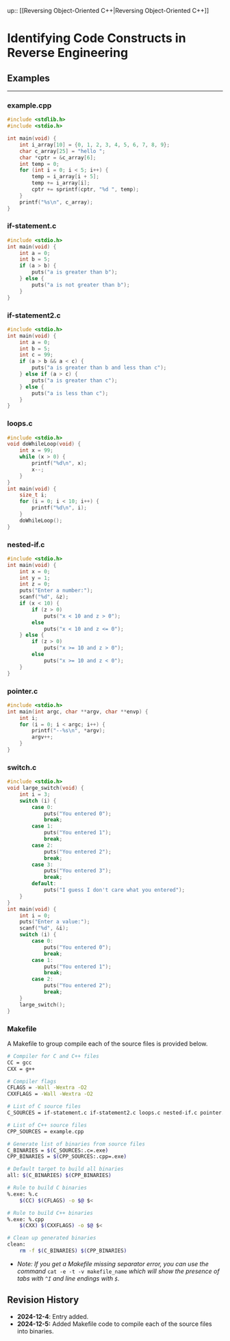 up:: [[Reversing Object-Oriented C++|Reversing Object-Oriented C++]]

# Identifying Code Constructs in Reverse Engineering

## Examples
---

### example.cpp
```cpp
#include <stdlib.h>
#include <stdio.h>

int main(void) {
    int i_array[10] = {0, 1, 2, 3, 4, 5, 6, 7, 8, 9};
    char c_array[25] = "hello ";
    char *cptr = &c_array[6];
    int temp = 0;
    for (int i = 0; i < 5; i++) {
        temp = i_array[i + 5];
        temp += i_array[i];
        cptr += sprintf(cptr, "%d ", temp);
    }
    printf("%s\n", c_array);
}
```

### if-statement.c
```c
#include <stdio.h>
int main(void) {
    int a = 0;
    int b = 5;
    if (a > b) {
        puts("a is greater than b");
    } else {
        puts("a is not greater than b");
    }
}
```

### if-statement2.c
```c
#include <stdio.h>
int main(void) {
    int a = 0;
    int b = 5;
    int c = 99;
    if (a > b && a < c) {
        puts("a is greater than b and less than c");
    } else if (a > c) {
        puts("a is greater than c");
    } else {
        puts("a is less than c");
    }
}
```

### loops.c
```c
#include <stdio.h>
void doWhileLoop(void) {
    int x = 99;
    while (x > 0) {
        printf("%d\n", x);
        x--;
    }
}
int main(void) {
    size_t i;
    for (i = 0; i < 10; i++) {
        printf("%d\n", i);
    }
    doWhileLoop();
}
```

### nested-if.c
```c
#include <stdio.h>
int main(void) {
    int x = 0;
    int y = 1;
    int z = 0;
    puts("Enter a number:");
    scanf("%d", &z);
    if (x < 10) {
        if (z > 0)
            puts("x < 10 and z > 0");
        else
            puts("x < 10 and z <= 0");
    } else {
        if (z > 0)
            puts("x >= 10 and z > 0");
        else
            puts("x >= 10 and z < 0");
    }
}
```

### pointer.c
```c
#include <stdio.h>
int main(int argc, char **argv, char **envp) {
    int i;
    for (i = 0; i < argc; i++) {
        printf("--%s\n", *argv);
        argv++;
    }
}
```

### switch.c
```c
#include <stdio.h>
void large_switch(void) {
    int i = 3;
    switch (i) {
        case 0:
            puts("You entered 0");
            break;
        case 1:
            puts("You entered 1");
            break;
        case 2:
            puts("You entered 2");
            break;
        case 3:
            puts("You entered 3");
            break;
        default:
            puts("I guess I don't care what you entered");
    }
}
int main(void) {
    int i = 0;
    puts("Enter a value:");
    scanf("%d", &i);
    switch (i) {
        case 0:
            puts("You entered 0");
            break;
        case 1:
            puts("You entered 1");
            break;
        case 2:
            puts("You entered 2");
            break;
    }
    large_switch();
}
```

### Makefile
A Makefile to group compile each of the source files is provided below.

```bash
# Compiler for C and C++ files
CC = gcc
CXX = g++

# Compiler flags
CFLAGS = -Wall -Wextra -O2
CXXFLAGS = -Wall -Wextra -O2

# List of C source files
C_SOURCES = if-statement.c if-statement2.c loops.c nested-if.c pointer.c switch.c

# List of C++ source files
CPP_SOURCES = example.cpp

# Generate list of binaries from source files
C_BINARIES = $(C_SOURCES:.c=.exe)
CPP_BINARIES = $(CPP_SOURCES:.cpp=.exe)

# Default target to build all binaries
all: $(C_BINARIES) $(CPP_BINARIES)

# Rule to build C binaries
%.exe: %.c
    $(CC) $(CFLAGS) -o $@ $<

# Rule to build C++ binaries
%.exe: %.cpp
    $(CXX) $(CXXFLAGS) -o $@ $<

# Clean up generated binaries
clean:
    rm -f $(C_BINARIES) $(CPP_BINARIES)
```

- _Note: If you get a Makefile missing separator error, you can use the command_ `cat -e -t -v makefile_name` _which will show the presence of tabs with `^I` and line endings with `$`._

## Revision History

- **2024-12-4**: Entry added.
- **2024-12-5:** Added Makefile code to compile each of the source files into binaries. 